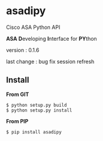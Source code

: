 # asadipy
Cisco ASA Python API

**ASA** **D**eveloping **I**nterface for **PY**thon

version : 0.1.6

last change : bug fix session refresh

## Install

**From GIT**

	$ python setup.py build
	$ python setup.py install

**From PIP**

	$ pip install asadipy

